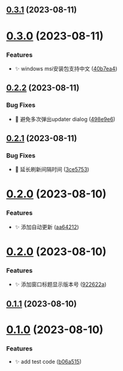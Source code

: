 

## [0.3.1](https://github.com/cbingb666/stock-pannel/compare/v0.3.0...v0.3.1) (2023-08-11)

# [0.3.0](https://github.com/cbingb666/stock-pannel/compare/v0.2.2...v0.3.0) (2023-08-11)


### Features

* :sparkles: windows msi安装包支持中文 ([40b7ea4](https://github.com/cbingb666/stock-pannel/commit/40b7ea4b332b0d734951c1a40db4caabe58dacca))

## [0.2.2](https://github.com/cbingb666/stock-pannel/compare/v0.2.1...v0.2.2) (2023-08-11)


### Bug Fixes

* :bug: 避免多次弹出updater dialog ([498e9e6](https://github.com/cbingb666/stock-pannel/commit/498e9e6179f4ba30e597efb33cc0470bb449fdca))

## [0.2.1](https://github.com/cbingb666/stock-pannel/compare/v0.2.0...v0.2.1) (2023-08-11)


### Bug Fixes

* :bug: 延长刷新间隔时间 ([3ce5753](https://github.com/cbingb666/stock-pannel/commit/3ce5753cf97f0be54abf56c54f58c3899125ee6f))

# [0.2.0](https://github.com/cbingb666/stock-pannel/compare/v0.1.0...v0.2.0) (2023-08-10)


### Features

* :sparkles: 添加自动更新 ([aa64212](https://github.com/cbingb666/stock-pannel/commit/aa642129fb2df6bdd90ca1010e455600510a40ec))

# [0.2.0](https://github.com/cbingb666/stock-pannel/compare/v0.1.1...v0.2.0) (2023-08-10)

### Features

- :sparkles: 添加窗口标题显示版本号 ([922622a](https://github.com/cbingb666/stock-pannel/commit/922622aca174d7620df2a33bf6a190470af588ee))

## [0.1.1](https://github.com/cbingb666/stock-pannel/compare/v0.1.0...v0.1.1) (2023-08-10)

# [0.1.0](https://github.com/cbingb666/stock-pannel/compare/v0.0.3...v0.1.0) (2023-08-10)

### Features

- :sparkles: add test code ([b06a515](https://github.com/cbingb666/stock-pannel/commit/b06a515b2c9caccbb2f43dbc2008d689e329c016))